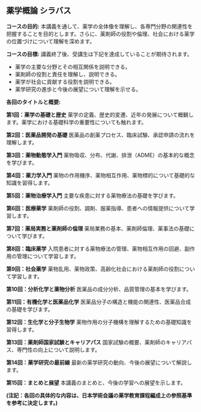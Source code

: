 ## 薬学概論 シラバス

**コースの目的:** 本講義を通して、薬学の全体像を理解し、各専門分野の関連性を把握することを目的とします。さらに、薬剤師の役割や倫理、社会における薬学の位置づけについて理解を深めます。

**コースの目標:**  講義終了後、受講生は下記を達成していることが期待されます。
* 薬学の主要な分野とその相互関係を説明できる。
* 薬剤師の役割と責任を理解し、説明できる。
* 薬学が社会に貢献する役割を説明できる。
* 薬学研究の進歩と今後の展望について理解を示せる。


**各回のタイトルと概要:**

**第1回：薬学の基礎と歴史**
薬学の定義、歴史的変遷、近年の発展について概観します。薬学における基礎科学の重要性についても触れます。

**第2回：医薬品開発の基礎**
医薬品の創薬プロセス、臨床試験、承認申請の流れを理解します。

**第3回：薬物動態学入門**
薬物吸収、分布、代謝、排泄（ADME）の基本的な概念を学びます。

**第4回：薬力学入門**
薬物の作用機序、薬物相互作用、薬物標的について基礎的な知識を習得します。

**第5回：薬物治療学入門**
主要な疾患に対する薬物療法の基礎を学びます。

**第6回：医療薬学**
薬剤師の役割、調剤、服薬指導、患者への情報提供について学習します。

**第7回：薬局実務と薬剤師の倫理**
薬局業務の基本、薬剤師倫理、薬事法の基礎について学びます。

**第8回：臨床薬学**
入院患者に対する薬物療法の管理、薬物相互作用の回避、副作用の管理について学習します。

**第9回：社会薬学**
薬物乱用、薬物政策、高齢化社会における薬剤師の役割について学習します。

**第10回：分析化学と薬物分析**
医薬品の成分分析、品質管理の基本を学びます。

**第11回：有機化学と医薬品化学**
医薬品分子の構造と機能の関連性、医薬品合成の基礎を学びます。

**第12回：生化学と分子生物学**
薬物作用の分子機構を理解するための基礎知識を習得します。

**第13回：薬剤師国家試験とキャリアパス**
国家試験の概要、薬剤師のキャリアパス、専門性の向上について説明します。

**第14回：薬学研究の最前線**
最新の薬学研究の動向、今後の展望について解説します。

**第15回：まとめと展望**
本講義のまとめと、今後の学習への展望を示します。


**(注記：各回の具体的な内容は、日本学術会議の薬学教育課程編成上の参照基準を参考に決定します。)**
